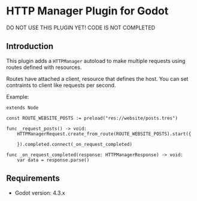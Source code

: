 # HTTP Manager Plugin for Godot

DO NOT USE THIS PLUGIN YET! CODE IS NOT COMPLETED

## Introduction

This plugin adds a `HTTPManager` autoload to make multiple requests using routes defined with resources.

Routes have attached a client, resource that defines the host. You can set contraints to client like requests per second.

Example:

```gdscript
extends Node

const ROUTE_WEBSITE_POSTS := preload("res://website/posts.tres")

func _request_posts() -> void:
    HTTPManagerRequest.create_from_route(ROUTE_WEBSITE_POSTS).start({
        
    }).completed.connect(_on_request_completed)

func _on_request_completed(response: HTTPManagerResponse) -> void:
    var data = response.parse()
```

## Requirements

- Godot version: 4.3.x

